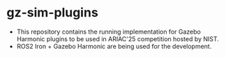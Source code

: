 # gz-sim-plugins
- This repository contains the running implementation for Gazebo Harmonic plugins to be used in ARIAC'25 competition hosted by NIST.
- ROS2 Iron + Gazebo Harmonic are being used for the development.